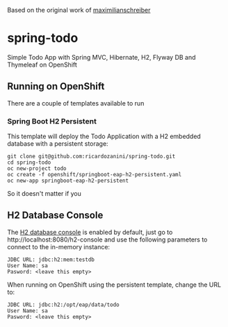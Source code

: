 Based on the original work of [maximilianschreiber](https://github.com/maximilianschreiber/spring-todo)

# spring-todo
Simple Todo App with Spring MVC, Hibernate, H2, Flyway DB and Thymeleaf on OpenShift

## Running on OpenShift

There are a couple of templates available to run 

### Spring Boot H2 Persistent

This template will deploy the Todo Application with a H2 embedded database with a persistent storage:

```shell
git clone git@github.com:ricardozanini/spring-todo.git
cd spring-todo
oc new-project todo
oc create -f openshift/springboot-eap-h2-persistent.yaml
oc new-app springboot-eap-h2-persistent
```
So it doesn't matter if you 

## H2 Database Console

The [H2 database console](https://medium.com/@harittweets/how-to-connect-to-h2-database-during-development-testing-using-spring-boot-44bbb287570) is enabled by default, just go to http://localhost:8080/h2-console and use the following parameters to connect to the in-memory instance:

```
JDBC URL: jdbc:h2:mem:testdb
User Name: sa
Pasword: <leave this empty>
```

When running on OpenShift using the persistent template, change the URL to:

```
JDBC URL: jdbc:h2:/opt/eap/data/todo
User Name: sa
Pasword: <leave this empty>
```
